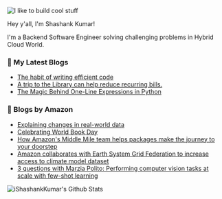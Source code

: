 ![I like to build cool stuff](https://res.cloudinary.com/dt8g3rhcy/image/upload/v1595929574/i_like_to_build_cool_shit._1_nzbwjh.png)

Hey y'all, I'm Shashank Kumar! 

I'm a Backend Software Engineer solving challenging problems in Hybrid Cloud World.

### 📕 My Latest Blogs
<!-- BLOG-POST-LIST:START -->
- [The habit of writing efficient code](https://medium.com/@ishashankkumar/the-habit-of-writing-efficient-code-153b05f04269?source=rss-d24dda280d5f------2)
- [A trip to the Library can help reduce recurring bills.](https://medium.com/swlh/a-trip-to-the-library-can-help-reduce-recurring-bills-23bca495cdf5?source=rss-d24dda280d5f------2)
- [The Magic Behind One-Line Expressions in Python](https://medium.com/swlh/the-magic-behind-one-line-expressions-in-python-816c10180c5c?source=rss-d24dda280d5f------2)
<!-- BLOG-POST-LIST:END -->

### 📕 Blogs by Amazon
<!-- AMAZON-BLOG-POST-LIST:START -->
- [Explaining changes in real-world data](https://www.amazon.science/blog/explaining-changes-in-real-world-data)
- [Celebrating World Book Day](https://www.amazon.science/latest-news/celebrating-world-book-day)
- [How Amazon's Middle Mile team helps packages make the journey to your doorstep](https://www.amazon.science/latest-news/how-amazons-middle-mile-team-helps-packages-make-the-journey-to-your-doorstep)
- [Amazon collaborates with Earth System Grid Federation to increase access to climate model dataset](https://www.amazon.science/latest-news/amazon-collaborates-with-earth-system-grid-federation-to-increase-access-to-climate-model-dataset)
- [3 questions with Marzia Polito: Performing computer vision tasks at scale with few-shot learning](https://www.amazon.science/latest-news/3-questions-with-marzia-polito-performing-computer-vision-tasks-at-scale-with-few-shot-learning)
<!-- AMAZON-BLOG-POST-LIST:END -->



<img align="center" alt="iShashankKumar's Github Stats" src="https://github-readme-stats.vercel.app/api?username=ishashankkumar&show_icons=true&hide_border=true" />
